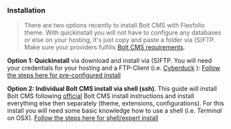 ### Installation

>There are two options recently to install Bolt CMS with Flexfolio theme. With quickinstall you will not have to configure any databases or else on your hosting, it's just copy and paste a folder via (S)FTP. Make sure your providers fulfills [Bolt CMS requirements](https://docs.bolt.cm/3.6/getting-started/requirements).

**Option 1: Quickinstall** via download and install via (S)FTP. You will need your credentials for your hosting and a FTP-Client (i.e. [Cyberduck](https://cyberduck.io/) ):
[Follow the steps here for pre-configured install](quickinstall.html) 
 
 **Option 2: Individual Bolt CMS install via shell (ssh)**. This guide will install Bolt CMS following [official](https://docs.bolt.cm/3.6/installation/installation) Bolt CMS install instructions and install everything else then separately (theme, extensions, configurations). For this install you will need some basic knowledge how to use a shell (i.e. *Terminal* on OSX).
[Follow the steps here for shell/expert install](expertinstall.html)


